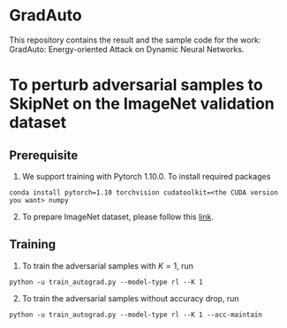 # GradAuto
This repository contains the result and the sample code for the work:
GradAuto: Energy-oriented Attack on Dynamic Neural Networks. 

# To perturb adversarial samples to SkipNet on the ImageNet validation dataset
## Prerequisite 
1. We support training with Pytorch 1.10.0. To install required packages
```
conda install pytorch=1.10 torchvision cudatoolkit=<the CUDA version you want> numpy
```

2. To prepare ImageNet dataset, please follow this [link](https://github.com/facebook/fb.resnet.torch/blob/master/INSTALL.md#download-the-imagenet-dataset).

## Training 
1. To train the adversarial samples with $K=1$, run
```
python -u train_autograd.py --model-type rl --K 1
```
2. To train the adversarial samples without accuracy drop, run
```
python -u train_autograd.py --model-type rl --K 1 --acc-maintain
```
